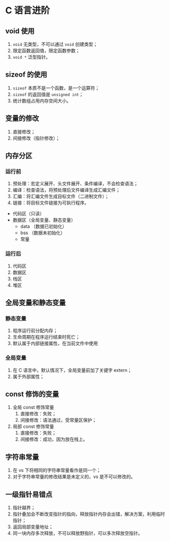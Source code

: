 # C 语言进阶

## void 使用

1. `void` 无类型，不可以通过 `void` 创建类型；
2. 限定函数返回值，限定函数参数；
3. `void *` 泛型指针。

## sizeof 的使用

1. `sizeof` 本质不是一个函数，是一个运算符；
2. `sizeof` 的返回值是 `unsigned int`；
3. 统计数组占用内存空间大小。

## 变量的修改

1. 直接修改；
2. 间接修改（指针修改）；

## 内存分区

### 运行前

1. 预处理：宏定义展开、头文件展开、条件编译，不会检查语法；
2. 编译：检查语法，将预处理后文件编译生成汇编文件；
3. 汇编：将汇编文件生成目标文件（二进制文件）；
4. 链接：将目标文件链接为可执行程序。

* 代码区（只读）
* 数据区（全局变量、静态变量）
  * data （数据已初始化）
  * bss （数据未初始化）
  * 常量

### 运行后

1. 代码区
2. 数据区
3. 栈区
4. 堆区

## 全局变量和静态变量

### 静态变量

1. 程序运行前分配内存；
2. 生命周期在程序运行结束时死亡；
3. 默认属于内部链接属性，在当前文件中使用

### 全局变量

1. 在 C 语言中，默认情况下，全局变量前加了关键字 extern；
2. 属于外部属性；

## const 修饰的变量

1. 全局 const 修饰常量
   1. 直接修改：失败；
   2. 间接修改：语法通过，受常量区保护； 
2. 局部 const 修饰常量
   1. 直接修改：失败；
   2. 间接修改：成功，因为放在栈上。

## 字符串常量

1. 在 vs 下将相同的字符串常量看作是同一个；
2. 对于字符串常量的修改结果是未定义的，vs 是不可以修改的。

## 一级指针易错点

1. 指针越界；
2. 指针叠加会不断改变指针的指向，释放指针内存会出错，解决方案，利用临时指针；
3. 返回局部变量地址；
4. 同一块内存多次释放，不可以释放野指针，可以多次释放空指针。




